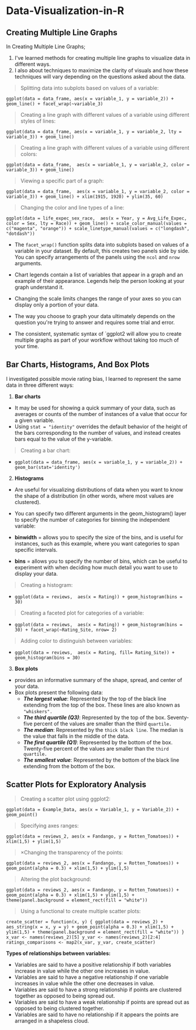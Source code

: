 # Data-Visualization-in-R

## Creating Multiple Line Graphs

In Creating Multiple Line Graphs;
1. I've learned methods for creating multiple line graphs to visualize data in different ways. 
2. I also about techniques to maximize the clarity of visuals and how these techniques will vary depending on the questions asked about the data.


> Splitting data into subplots based on values of a variable:

`ggplot(data = data_frame,
  aes(x = variable_1, y = variable_2)) +
  geom_line() +
  facet_wrap(~variable_3)`

> Creating a line graph with different values of a variable using different styles of lines:

`ggplot(data = data_frame,
  aes(x = variable_1, y = variable_2, lty = variable_3)) +
  geom_line()`

> Creating a line graph with different values of a variable using different colors:

`ggplot(data = data_frame, 
  aes(x = variable_1, y = variable_2, color = variable_3)) +
  geom_line()`

> Viewing a specific part of a graph:

`ggplot(data = data_frame, 
  aes(x = variable_1, y = variable_2, color = variable_3)) +
  geom_line() +
  xlim(1915, 1920) +
  ylim(35, 60)`

> Changing the color and line types of a line:

`ggplot(data = life_expec_sex_race, 
  aes(x = Year, y = Avg_Life_Expec, color = Sex, lty = Race)) +
  geom_line() +
  scale_color_manual(values = c("magenta", "orange")) +
  scale_linetype_manual(values = c("longdash", "dotdash"))`

- The `facet_wrap()` function splits data into subplots based on values of a variable in your dataset. By default, this creates two panels side by side. You can specify arrangements of the panels using the `ncol` and `nrow` arguments.

- Chart legends contain a list of variables that appear in a graph and an example of their appearance. Legends help the person looking at your graph understand it.
- Changing the scale limits changes the range of your axes so you can display only a portion of your data.
- The way you choose to graph your data ultimately depends on the question you're trying to answer and requires some trial and error.
- The consistent, systematic syntax of `ggplot2 will allow you to create multiple graphs as part of your workflow without taking too much of your time.


## Bar Charts, Histograms, And Box Plots

I investigated possible movie rating bias, I learned to represent the same data in three different ways:

1. **Bar charts** 
- It may be used for showing a quick summary of your data, such as averages or counts of the number of instances of a value that occur for a given variable.
- Using `stat = "identity"` overrides the default behavior of the height of the bars corresponding to the number of values, and instead creates bars equal to the value of the y-variable.
> Creating a bar chart:

 - `ggplot(data = data_frame,
  aes(x = variable_1, y = variable_2)) + 
  geom_bar(stat='identity')`

2. **Histograms**
- Are useful for visualizing distributions of data when you want to know the shape of a distribution (in other words, where most values are clustered).

- You can specify two different arguments in the geom_histogram() layer to specify the number of categories for binning the independent variable:
- **binwidth** = allows you to specify the size of the bins, and is useful for instances, such as this example, where you want categories to span specific intervals.
- **bins** = allows you to specify the number of bins, which can be useful to experiment with when deciding how much detail you want to use to display your data.

> Creating a histogram:

 - `ggplot(data = reviews, 
  aes(x = Rating)) +
  geom_histogram(bins = 30)`


> Creating a faceted plot for categories of a variable:

 - `ggplot(data = reviews, 
  aes(x = Rating)) +
  geom_histogram(bins = 30) +
  facet_wrap(~Rating_Site, nrow= 2)`

> Adding color to distinguish between variables:

 - `ggplot(data = reviews, 
  aes(x = Rating, fill= Rating_Site)) +
  geom_histogram(bins = 30)`

3. **Box plots** 
  - provides an informative summary of the shape, spread, and center of your data.
   - Box plots present the following data:
     - ***The largest value***: Represented by the top of the black line extending from the top of the box. These lines are also known as `"whiskers".`
     - ***The third quartile (Q3)***: Represented by the top of the box. Seventy-five percent of the values are smaller than the third `quartile.`
     - ***The median***: Represented by the `thick black line`. The median is the value that falls in the middle of the data.
     - ***The first quartile (Q1)***: Represented by the bottom of the box. Twenty-five percent of the values are smaller than the `third quartile.`
     - ***The smallest value***: Represented by the bottom of the black line extending from the bottom of the box.

## Scatter Plots for Exploratory Analysis

> Creating a scatter plot using ggplot2:

`ggplot(data = Example_Data,
  aes(x = Variable_1, y = Variable_2)) +
  geom_point()`

> Specifying axes ranges:

`ggplot(data = reviews_2,
  aes(x = Fandango, y = Rotten_Tomatoes)) +
  xlim(1,5) +
  ylim(1,5)`

>×Changing the transparency of the points:

`ggplot(data = reviews_2,
 aes(x = Fandango, y = Rotten_Tomatoes)) +
 geom_point(alpha = 0.3) +
 xlim(1,5) +
 ylim(1,5)`

> Altering the plot background:

`ggplot(data = reviews_2,
 aes(x = Fandango, y = Rotten_Tomatoes)) +
 geom_point(alpha = 0.3) +
 xlim(1,5) +
 ylim(1,5) +
 theme(panel.background = element_rect(fill = "white"))`

> Using a functional to create multiple scatter plots:

`create_scatter = function(x, y) {
ggplot(data = reviews_2) + 
   aes_string(x = x, y = y) +
   geom_point(alpha = 0.3) +
   xlim(1,5) +
   ylim(1,5) +
   theme(panel.background = element_rect(fill = "white"))
}
x_var <- names(reviews_2)[5]
y_var <- names(reviews_2)[2:4]
ratings_comparisons <- map2(x_var, y_var, create_scatter)`

**Types of relationships between variables:**
- Variables are said to have a positive relationship if both variables increase in value while the other one increases in value.
- Variables are said to have a negative relationship if one variable increases in value while the other one decreases in value.
- Variables are said to have a strong relationship if points are clustered together as opposed to being spread out.
- Variables are said to have a weak relationship if points are spread out as opposed to being clustered together.
- Variables are said to have no relationship if it appears the points are arranged in a shapeless cloud.

